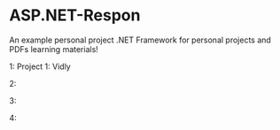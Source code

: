 # ASP.NET-Respon

An example personal project .NET Framework for personal projects and PDFs learning materials!

1: Project 1: Vidly

2:

3:

4:
